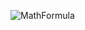 
![MathFormula](https://github.com/DenisovPavel/repository/raw/main//src/tests/java/resources/66.6.6.6.6.666.png)

